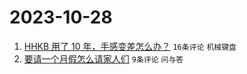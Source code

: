 # 2023-10-28

1. [HHKB 用了 10 年，手感变差怎么办？](https://www.v2ex.com/t/986182) `16条评论` `机械键盘`
1. [要请一个月假怎么请家人们](https://www.v2ex.com/t/986187) `9条评论` `问与答`
